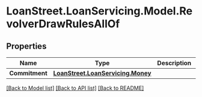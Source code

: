 # LoanStreet.LoanServicing.Model.RevolverDrawRulesAllOf
## Properties

Name | Type | Description | Notes
------------ | ------------- | ------------- | -------------
**Commitment** | [**LoanStreet.LoanServicing.Money**](LoanStreet.LoanServicing.Money.md) |  | [optional] 

[[Back to Model list]](../README.md#documentation-for-models) [[Back to API list]](../README.md#documentation-for-api-endpoints) [[Back to README]](../README.md)

